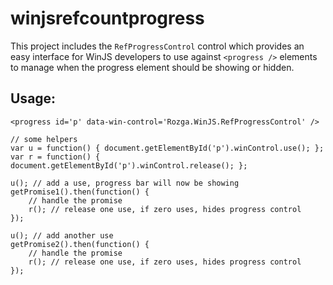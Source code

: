 winjsrefcountprogress
=====================

This project includes the `RefProgressControl` control which provides an easy interface for WinJS developers to use against `<progress />` elements to manage when the progress element should be showing or hidden.

## Usage:

`<progress id='p' data-win-control='Rozga.WinJS.RefProgressControl' />`

	// some helpers
	var u = function() { document.getElementById('p').winControl.use(); };
	var r = function() { document.getElementById('p').winControl.release(); };

	u(); // add a use, progress bar will now be showing
	getPromise1().then(function() {
		// handle the promise
		r(); // release one use, if zero uses, hides progress control
	});

	u(); // add another use
	getPromise2().then(function() {
		// handle the promise
		r(); // release one use, if zero uses, hides progress control
	});
